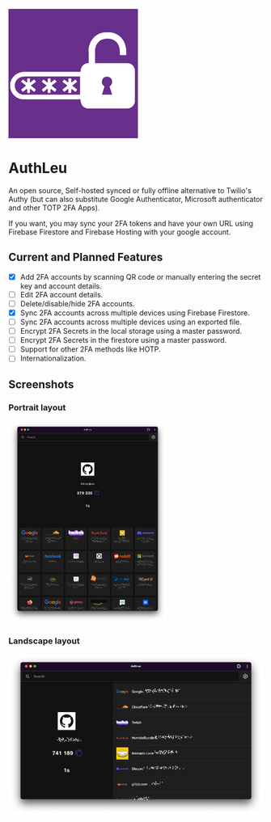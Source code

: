 
![logo](resources/icon_256.png)
# AuthLeu
An open source, Self-hosted synced or fully offline alternative to Twilio's Authy (but can also substitute Google Authenticator, Microsoft authenticator and other TOTP 2FA Apps). 

If you want, you may sync your 2FA tokens and have your own URL using Firebase Firestore and Firebase Hosting with your google account.

## Current and Planned Features
- [x] Add 2FA accounts by scanning QR code or manually entering the secret key and account details.
- [ ] Edit 2FA account details.
- [ ] Delete/disable/hide 2FA accounts.
- [x] Sync 2FA accounts across multiple devices using Firebase Firestore.
- [ ] Sync 2FA accounts across multiple devices using an exported file.
- [ ] Encrypt 2FA Secrets in the local storage using a master password.
- [ ] Encrypt 2FA Secrets in the firestore using a master password. 
- [ ] Support for other 2FA methods like HOTP.
- [ ] Internationalization.

## Screenshots
### Portrait layout
![Portrait](resources/screenshots/screenshot_1.png)
### Landscape layout
![Landscape](resources/screenshots/screenshot_2.png) 